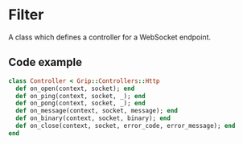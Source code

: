 # Filter

A class which defines a controller for a WebSocket endpoint.

## Code example

```ruby
class Controller < Grip::Controllers::Http
  def on_open(context, socket); end
  def on_ping(context, socket, _); end
  def on_pong(context, socket, _); end
  def on_message(context, socket, message); end
  def on_binary(context, socket, binary); end
  def on_close(context, socket, error_code, error_message); end
end
```